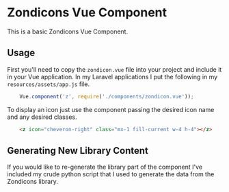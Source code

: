 # Zondicons Vue Component

This is a basic Zondicons Vue Component.

## Usage

First you'll need to copy the `zondicon.vue` file into your project and include it in your Vue application. In my Laravel applications I put the following in my `resources/assets/app.js` file.

```js
    Vue.component('z', require('./components/zondicon.vue'));
```

To display an icon just use the component passing the desired icon name and any desired classes.

```html
    <z icon="cheveron-right" class="mx-1 fill-current w-4 h-4"></z>
```


## Generating New Library Content

If you would like to re-generate the library part of the component I've included my crude python script that I used to generate the data from the Zondicons library.